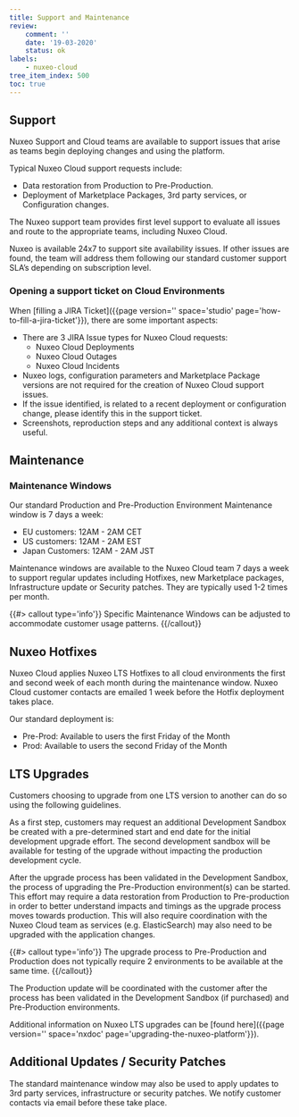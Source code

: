 ```yaml
---
title: Support and Maintenance
review:
    comment: ''
    date: '19-03-2020'
    status: ok
labels:
    - nuxeo-cloud
tree_item_index: 500
toc: true
---
```


## Support

Nuxeo Support and Cloud teams are available to support issues that arise as teams begin deploying changes and using the platform.

Typical Nuxeo Cloud support requests include:
- Data restoration from Production to Pre-Production.
- Deployment of Marketplace Packages, 3rd party services, or Configuration changes.

The Nuxeo support team provides first level support to evaluate all issues and route to the appropriate teams, including Nuxeo Cloud.

Nuxeo is available 24x7 to support site availability issues. If other issues are found, the team will address them following our standard customer support SLA’s depending on subscription level.

### Opening a support ticket on Cloud Environments

When [filling a JIRA Ticket]({{page version='' space='studio' page='how-to-fill-a-jira-ticket'}}), there are some important aspects:
- There are 3 JIRA Issue types for Nuxeo Cloud requests:
    - Nuxeo Cloud Deployments
    - Nuxeo Cloud Outages
    - Nuxeo Cloud Incidents  
- Nuxeo logs, configuration parameters and Marketplace Package versions are not required for the creation of Nuxeo Cloud support issues.
- If the issue identified, is related to a recent deployment or configuration change, please identify this in the support ticket.
- Screenshots, reproduction steps and any additional context is always useful.

## Maintenance

### Maintenance Windows

Our standard Production and Pre-Production Environment Maintenance window is 7 days a week:
- EU customers: 12AM - 2AM CET
- US customers: 12AM - 2AM EST
- Japan Customers: 12AM - 2AM JST

Maintenance windows are available to the Nuxeo Cloud team 7 days a week to support regular updates including Hotfixes, new Marketplace packages, Infrastructure update or Security patches. They are typically used 1-2 times per month.

{{#> callout type='info'}}
Specific Maintenance Windows can be adjusted to accommodate customer usage patterns.
{{/callout}}

## Nuxeo Hotfixes

Nuxeo Cloud applies Nuxeo LTS Hotfixes to all cloud environments the first and second week of each month during the maintenance window. Nuxeo Cloud customer contacts are emailed 1 week before the Hotfix deployment takes place.

Our standard deployment is:
- Pre-Prod: Available to users the first Friday of the Month
- Prod: Available to users the second Friday of the Month

## LTS Upgrades

Customers choosing to upgrade from one LTS version to another can do so using the following guidelines.

As a first step, customers may request an additional Development Sandbox be created with a pre-determined start and end date for the initial development upgrade effort. The second development sandbox will be available for testing of the upgrade without impacting the production development cycle.

After the upgrade process has been validated in the Development Sandbox, the process of upgrading the Pre-Production environment(s) can be started. This effort may require a data restoration from Production to Pre-production in order to better understand impacts and timings as the upgrade process moves towards production. This will also require coordination with the Nuxeo Cloud team as services (e.g. ElasticSearch) may also need to be upgraded with the application changes.

{{#> callout type='info'}}
The upgrade process to Pre-Production and Production does not typically require 2 environments to be available at the same time.
{{/callout}}

The Production update will be coordinated with the customer after the process has been validated in the Development Sandbox (if purchased) and Pre-Production environments.

Additional information on Nuxeo LTS upgrades can be [found here]({{page version='' space='nxdoc' page='upgrading-the-nuxeo-platform'}}).

## Additional Updates / Security Patches

The standard maintenance window may also be used to apply updates to 3rd party services, infrastructure or security patches. We notify customer contacts via email before these take place.
